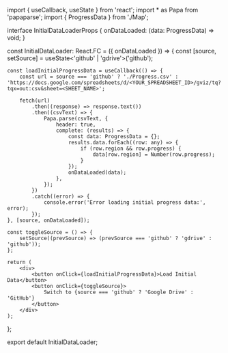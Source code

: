 import { useCallback, useState } from 'react';
import * as Papa from 'papaparse';
import { ProgressData } from './Map';

interface InitialDataLoaderProps {
    onDataLoaded: (data: ProgressData) => void;
}

const InitialDataLoader: React.FC<InitialDataLoaderProps> = ({ onDataLoaded }) => {
    const [source, setSource] = useState<'github' | 'gdrive'>('github');

    const loadInitialProgressData = useCallback(() => {
        const url = source === 'github' ? './Progress.csv' : 'https://docs.google.com/spreadsheets/d/<YOUR_SPREADSHEET_ID>/gviz/tq?tqx=out:csv&sheet=<SHEET_NAME>';

        fetch(url)
            .then((response) => response.text())
            .then((csvText) => {
                Papa.parse(csvText, {
                    header: true,
                    complete: (results) => {
                        const data: ProgressData = {};
                        results.data.forEach((row: any) => {
                            if (row.region && row.progress) {
                                data[row.region] = Number(row.progress);
                            }
                        });
                        onDataLoaded(data);
                    },
                });
            })
            .catch((error) => {
                console.error('Error loading initial progress data:', error);
            });
    }, [source, onDataLoaded]);

    const toggleSource = () => {
        setSource((prevSource) => (prevSource === 'github' ? 'gdrive' : 'github'));
    };

    return (
        <div>
            <button onClick={loadInitialProgressData}>Load Initial Data</button>
            <button onClick={toggleSource}>
                Switch to {source === 'github' ? 'Google Drive' : 'GitHub'}
            </button>
        </div>
    );
};

export default InitialDataLoader;

